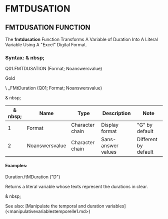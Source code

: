 # FMTDUSATION

## FMTDUSATION FUNCTION

The **fmtdusation** Function Transforms A Variable of Duration Into A Literal Variable Using A "Excel" Digital Format.

### Syntax: & nbsp;

Q01.FMTDUSATION (Format; Noanswersvalue)

Gold

\ _FMtDuration (Q01; Format; Noanswersvalue)

& nbsp;

|& nbsp;|**Name** |**Type** |**Description** |**Note** |
|--- |--- |--- |--- |--- |
|&#49;|Format |Character chain |Display format |"G" by default |
|&#50;|Noanswersvalue |Character chain |Sans-answer values ​​|Different by default |


#### Examples:

Duration.ftMDuration ("D")

Returns a literal variable whose texts represent the durations in clear.

& nbsp;

See also: [Manipulate the temporal and duration variables] (<manipulativevariablestemporelle1.md>)